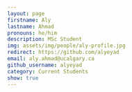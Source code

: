 ```yaml
---
layout: page
firstname: Aly
lastname: Ahmad
pronouns: he/him
description: MSc Student
img: assets/img/people/aly-profile.jpg
redirect: https://github.com/alyeyad
email: aly.ahmad@ucalgary.ca
github_username: alyeyad
category: Current Students
show: true
---
```

